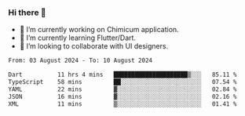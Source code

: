 ### Hi there 👋

<!--
**devcat37/devcat37** is a ✨ _special_ ✨ repository because its `README.md` (this file) appears on your GitHub profile.-->


- 🔭 I’m currently working on Chimicum application.
- 🌱 I’m currently learning Flutter/Dart.
- 👯 I’m looking to collaborate with UI designers.
<!-- - 🤔 I’m looking for help with ... -->

<!--START_SECTION:waka-->

```txt
From: 03 August 2024 - To: 10 August 2024

Dart          11 hrs 4 mins   █████████████████████▒░░░   85.11 %
TypeScript    58 mins         ██░░░░░░░░░░░░░░░░░░░░░░░   07.54 %
YAML          22 mins         ▓░░░░░░░░░░░░░░░░░░░░░░░░   02.84 %
JSON          16 mins         ▓░░░░░░░░░░░░░░░░░░░░░░░░   02.16 %
XML           11 mins         ▒░░░░░░░░░░░░░░░░░░░░░░░░   01.41 %
```

<!--END_SECTION:waka-->

